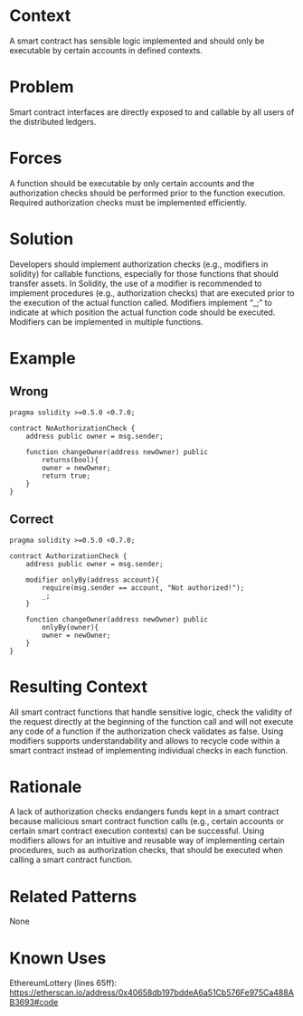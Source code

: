 # Context
A smart contract has sensible logic implemented and should only be executable by certain accounts in defined contexts.

# Problem
Smart contract interfaces are directly exposed to and callable by all users of the distributed ledgers.

# Forces
A function should be executable by only certain accounts and the authorization checks should be performed prior to the function execution. Required authorization checks must be implemented efficiently.

# Solution
Developers should implement authorization checks (e.g., modifiers in solidity) for callable functions, especially for those functions that should transfer assets. In Solidity, the use of a modifier is recommended to implement procedures (e.g., authorization checks) that are executed prior to the execution of the actual function called. Modifiers implement “_;” to indicate at which position the actual function code should be executed. Modifiers can be implemented in multiple functions.

# Example

## Wrong
```Solidity 
pragma solidity >=0.5.0 <0.7.0;

contract NoAuthorizationCheck {
    address public owner = msg.sender;

    function changeOwner(address newOwner) public
        returns(bool){
        owner = newOwner;
        return true;    
    }
}
```

## Correct
```Solidity 
pragma solidity >=0.5.0 <0.7.0;

contract AuthorizationCheck {
    address public owner = msg.sender;

    modifier onlyBy(address account){
        require(msg.sender == account, "Not authorized!");
        _;
    }

    function changeOwner(address newOwner) public
        onlyBy(owner){
        owner = newOwner;
    }
}
```

# Resulting Context
All smart contract functions that handle sensitive logic, check the validity of the request directly at the beginning of the function call and will not execute any code of a function if the authorization check validates as false. Using modifiers supports understandability and allows to recycle code within a smart contract instead of implementing individual checks in each function.

# Rationale
A lack of authorization checks endangers funds kept in a smart contract because malicious smart contract function calls (e.g., certain accounts or certain smart contract execution contexts) can be successful. Using modifiers allows for an intuitive and reusable way of implementing certain procedures, such as authorization checks, that should be executed when calling a smart contract function.

# Related Patterns
None

# Known Uses
EthereumLottery (lines 65ff): https://etherscan.io/address/0x40658db197bddeA6a51Cb576Fe975Ca488AB3693#code

